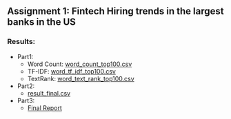 ## Assignment 1: Fintech Hiring trends in the largest banks in the US
### Results:
* Part1:
  * Word Count: [word_count_top100.csv](https://github.com/kinyang007/INFO_6105/blob/master/Assignments/Assignment1/Part1/csv/word_count_top100.csv)
  * TF-IDF: [word_tf_idf_top100.csv](https://github.com/kinyang007/INFO_6105/blob/master/Assignments/Assignment1/Part1/csv/word_tf_idf_top100.csv)
  * TextRank: [word_text_rank_top100.csv](https://github.com/kinyang007/INFO_6105/blob/master/Assignments/Assignment1/Part1/csv/word_text_rank_top100.csv)
* Part2:
  * [result_final.csv](https://github.com/kinyang007/INFO_6105/blob/master/Assignments/Assignment1/Part2/result_final.csv)
* Part3:
  * [Final Report](https://kinyang007.github.io)
